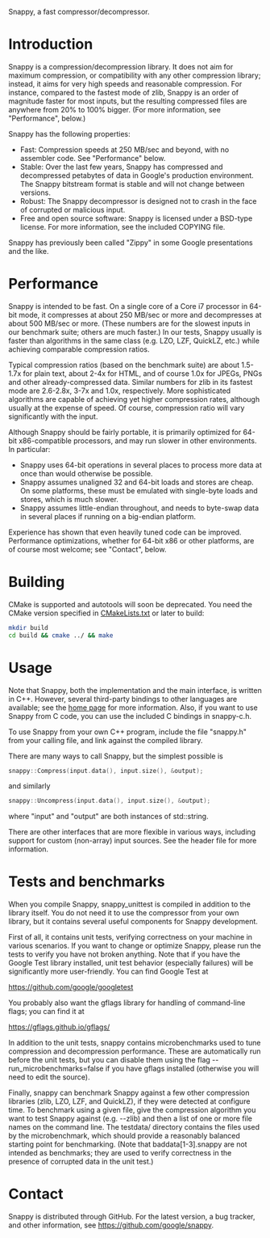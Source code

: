 Snappy, a fast compressor/decompressor.


Introduction
============

Snappy is a compression/decompression library. It does not aim for maximum
compression, or compatibility with any other compression library; instead,
it aims for very high speeds and reasonable compression. For instance,
compared to the fastest mode of zlib, Snappy is an order of magnitude faster
for most inputs, but the resulting compressed files are anywhere from 20% to
100% bigger. (For more information, see "Performance", below.)

Snappy has the following properties:

 * Fast: Compression speeds at 250 MB/sec and beyond, with no assembler code.
   See "Performance" below.
 * Stable: Over the last few years, Snappy has compressed and decompressed
   petabytes of data in Google's production environment. The Snappy bitstream
   format is stable and will not change between versions.
 * Robust: The Snappy decompressor is designed not to crash in the face of
   corrupted or malicious input.
 * Free and open source software: Snappy is licensed under a BSD-type license.
   For more information, see the included COPYING file.

Snappy has previously been called "Zippy" in some Google presentations
and the like.


Performance
===========

Snappy is intended to be fast. On a single core of a Core i7 processor
in 64-bit mode, it compresses at about 250 MB/sec or more and decompresses at
about 500 MB/sec or more. (These numbers are for the slowest inputs in our
benchmark suite; others are much faster.) In our tests, Snappy usually
is faster than algorithms in the same class (e.g. LZO, LZF, QuickLZ,
etc.) while achieving comparable compression ratios.

Typical compression ratios (based on the benchmark suite) are about 1.5-1.7x
for plain text, about 2-4x for HTML, and of course 1.0x for JPEGs, PNGs and
other already-compressed data. Similar numbers for zlib in its fastest mode
are 2.6-2.8x, 3-7x and 1.0x, respectively. More sophisticated algorithms are
capable of achieving yet higher compression rates, although usually at the
expense of speed. Of course, compression ratio will vary significantly with
the input.

Although Snappy should be fairly portable, it is primarily optimized
for 64-bit x86-compatible processors, and may run slower in other environments.
In particular:

 - Snappy uses 64-bit operations in several places to process more data at
   once than would otherwise be possible.
 - Snappy assumes unaligned 32 and 64-bit loads and stores are cheap.
   On some platforms, these must be emulated with single-byte loads
   and stores, which is much slower.
 - Snappy assumes little-endian throughout, and needs to byte-swap data in
   several places if running on a big-endian platform.

Experience has shown that even heavily tuned code can be improved.
Performance optimizations, whether for 64-bit x86 or other platforms,
are of course most welcome; see "Contact", below.


Building
========

CMake is supported and autotools will soon be deprecated.
You need the CMake version specified in [CMakeLists.txt](./CMakeLists.txt)
or later to build:

```bash
mkdir build
cd build && cmake ../ && make
```

Usage
=====

Note that Snappy, both the implementation and the main interface,
is written in C++. However, several third-party bindings to other languages
are available; see the [home page](docs/README.md) for more information.
Also, if you want to use Snappy from C code, you can use the included C
bindings in snappy-c.h.

To use Snappy from your own C++ program, include the file "snappy.h" from
your calling file, and link against the compiled library.

There are many ways to call Snappy, but the simplest possible is

```c++
snappy::Compress(input.data(), input.size(), &output);
```

and similarly

```c++
snappy::Uncompress(input.data(), input.size(), &output);
```

where "input" and "output" are both instances of std::string.

There are other interfaces that are more flexible in various ways, including
support for custom (non-array) input sources. See the header file for more
information.


Tests and benchmarks
====================

When you compile Snappy, snappy_unittest is compiled in addition to the
library itself. You do not need it to use the compressor from your own library,
but it contains several useful components for Snappy development.

First of all, it contains unit tests, verifying correctness on your machine in
various scenarios. If you want to change or optimize Snappy, please run the
tests to verify you have not broken anything. Note that if you have the
Google Test library installed, unit test behavior (especially failures) will be
significantly more user-friendly. You can find Google Test at

  https://github.com/google/googletest

You probably also want the gflags library for handling of command-line flags;
you can find it at

  https://gflags.github.io/gflags/

In addition to the unit tests, snappy contains microbenchmarks used to
tune compression and decompression performance. These are automatically run
before the unit tests, but you can disable them using the flag
--run_microbenchmarks=false if you have gflags installed (otherwise you will
need to edit the source).

Finally, snappy can benchmark Snappy against a few other compression libraries
(zlib, LZO, LZF, and QuickLZ), if they were detected at configure time.
To benchmark using a given file, give the compression algorithm you want to test
Snappy against (e.g. --zlib) and then a list of one or more file names on the
command line. The testdata/ directory contains the files used by the
microbenchmark, which should provide a reasonably balanced starting point for
benchmarking. (Note that baddata[1-3].snappy are not intended as benchmarks; they
are used to verify correctness in the presence of corrupted data in the unit
test.)


Contact
=======

Snappy is distributed through GitHub. For the latest version, a bug tracker,
and other information, see https://github.com/google/snappy.
